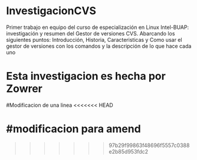 # InvestigacionCVS
Primer trabajo en equipo del curso de especialización en Linux Intel-BUAP: investigación y resumen del Gestor de versiones CVS. Abarcando los siguientes puntos: Introducción, Historia, Caracteristicas y Como usar el gestor de versiones con los comandos y la descripción de lo que hace cada uno

# Esta investigacion es hecha por Zowrer

#Modificacion de una linea 
<<<<<<< HEAD

#modificacion para amend
=======
>>>>>>> 97b29f99863f48696f5557c0388e2b85d953fdc2
